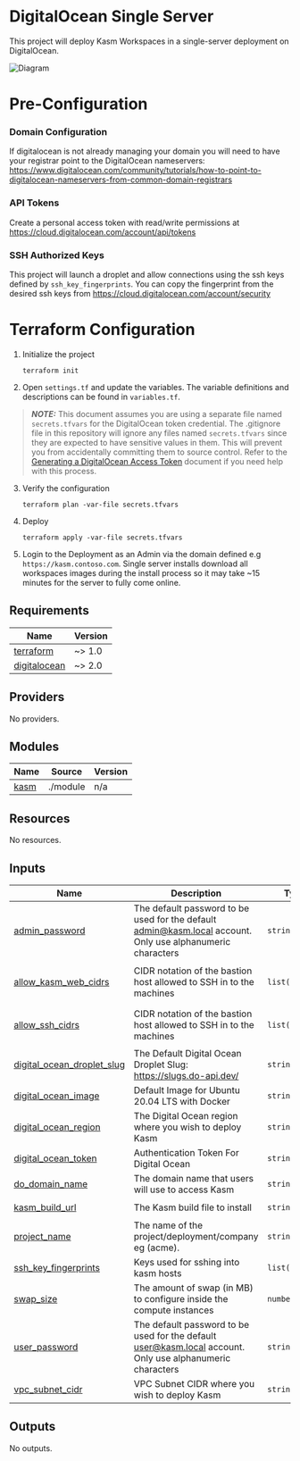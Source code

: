# DigitalOcean Single Server
This project will deploy Kasm Workspaces in a single-server deployment on DigitalOcean.


![Diagram][Image_Diagram]

[Image_Diagram]: https://f.hubspotusercontent30.net/hubfs/5856039/terraform/diagrams/digitalocean-single-server.png "Diagram"

# Pre-Configuration

### Domain Configuration
If digitalocean is not already managing your domain you will need to have your registrar point to the DigitalOcean nameservers: https://www.digitalocean.com/community/tutorials/how-to-point-to-digitalocean-nameservers-from-common-domain-registrars

### API Tokens
Create a personal access token with read/write permissions at https://cloud.digitalocean.com/account/api/tokens

### SSH Authorized Keys
This project will launch a droplet and allow connections using the ssh keys defined by `ssh_key_fingerprints`. You can copy the fingerprint from the desired ssh keys from https://cloud.digitalocean.com/account/security

# Terraform Configuration

1. Initialize the project

       terraform init

2. Open `settings.tf` and update the variables. The variable definitions and descriptions can be found in `variables.tf`.

> ***NOTE:*** This document assumes you are using a separate file named `secrets.tfvars` for the DigitalOcean token credential. The .gitignore file in this repository will ignore any files named `secrets.tfvars` since they are expected to have sensitive values in them. This will prevent you from accidentally committing them to source control. Refer to the [Generating a DigitalOcean Access Token](https://docs.digitalocean.com/reference/api/create-personal-access-token/) document if you need help with this process.

3. Verify the configuration

       terraform plan -var-file secrets.tfvars

4. Deploy

       terraform apply -var-file secrets.tfvars


5. Login to the Deployment as an Admin via the domain defined e.g `https://kasm.contoso.com`. Single server installs download all workspaces images during the install process so it may take ~15 minutes for the server to fully come online.

<!-- BEGINNING OF PRE-COMMIT-TERRAFORM DOCS HOOK -->
## Requirements

| Name | Version |
|------|---------|
| <a name="requirement_terraform"></a> [terraform](#requirement\_terraform) | ~> 1.0 |
| <a name="requirement_digitalocean"></a> [digitalocean](#requirement\_digitalocean) | ~> 2.0 |

## Providers

No providers.

## Modules

| Name | Source | Version |
|------|--------|---------|
| <a name="module_kasm"></a> [kasm](#module\_kasm) | ./module | n/a |

## Resources

No resources.

## Inputs

| Name | Description | Type | Default | Required |
|------|-------------|------|---------|:--------:|
| <a name="input_admin_password"></a> [admin\_password](#input\_admin\_password) | The default password to be used for the default admin@kasm.local account. Only use alphanumeric characters | `string` | `"changeme"` | no |
| <a name="input_allow_kasm_web_cidrs"></a> [allow\_kasm\_web\_cidrs](#input\_allow\_kasm\_web\_cidrs) | CIDR notation of the bastion host allowed to SSH in to the machines | `list(string)` | <pre>[<br>  "0.0.0.0/0"<br>]</pre> | no |
| <a name="input_allow_ssh_cidrs"></a> [allow\_ssh\_cidrs](#input\_allow\_ssh\_cidrs) | CIDR notation of the bastion host allowed to SSH in to the machines | `list(string)` | <pre>[<br>  "0.0.0.0/0"<br>]</pre> | no |
| <a name="input_digital_ocean_droplet_slug"></a> [digital\_ocean\_droplet\_slug](#input\_digital\_ocean\_droplet\_slug) | The Default Digital Ocean Droplet Slug: https://slugs.do-api.dev/ | `string` | `"s-2vcpu-4gb-intel"` | no |
| <a name="input_digital_ocean_image"></a> [digital\_ocean\_image](#input\_digital\_ocean\_image) | Default Image for Ubuntu 20.04 LTS with Docker | `string` | `"docker-20-04"` | no |
| <a name="input_digital_ocean_region"></a> [digital\_ocean\_region](#input\_digital\_ocean\_region) | The Digital Ocean region where you wish to deploy Kasm | `string` | `"nyc3"` | no |
| <a name="input_digital_ocean_token"></a> [digital\_ocean\_token](#input\_digital\_ocean\_token) | Authentication Token For Digital Ocean | `string` | n/a | yes |
| <a name="input_do_domain_name"></a> [do\_domain\_name](#input\_do\_domain\_name) | The domain name that users will use to access Kasm | `string` | n/a | yes |
| <a name="input_kasm_build_url"></a> [kasm\_build\_url](#input\_kasm\_build\_url) | The Kasm build file to install | `string` | `"https://kasm-static-content.s3.amazonaws.com/kasm_release_1.12.0.d4fd8a.tar.gz"` | no |
| <a name="input_project_name"></a> [project\_name](#input\_project\_name) | The name of the project/deployment/company eg (acme). | `string` | n/a | yes |
| <a name="input_ssh_key_fingerprints"></a> [ssh\_key\_fingerprints](#input\_ssh\_key\_fingerprints) | Keys used for sshing into kasm hosts | `list(string)` | n/a | yes |
| <a name="input_swap_size"></a> [swap\_size](#input\_swap\_size) | The amount of swap (in MB) to configure inside the compute instances | `number` | `2048` | no |
| <a name="input_user_password"></a> [user\_password](#input\_user\_password) | The default password to be used for the default user@kasm.local account. Only use alphanumeric characters | `string` | `"changeme"` | no |
| <a name="input_vpc_subnet_cidr"></a> [vpc\_subnet\_cidr](#input\_vpc\_subnet\_cidr) | VPC Subnet CIDR where you wish to deploy Kasm | `string` | `"10.0.0.0/24"` | no |

## Outputs

No outputs.
<!-- END OF PRE-COMMIT-TERRAFORM DOCS HOOK -->
